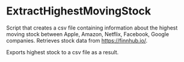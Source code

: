 # ExtractHighestMovingStock

Script that creates a csv file containing information about the highest moving stock between Apple, Amazon, Netflix, Facebook, Google companies.
Retrieves stock data from https://finnhub.io/.

Exports highest stock to a csv file as a result.
